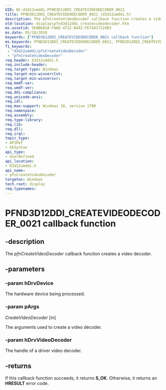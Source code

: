 ```yaml
---
UID: NC:d3d12umddi.PFND3D12DDI_CREATEVIDEODECODER_0021
title: PFND3D12DDI_CREATEVIDEODECODER_0021 (d3d12umddi.h)
description: The pfnCreateVideoDecoder callback function creates a video decoder.
old-location: display\pfnd3d12ddi_createvideodecoder.htm
ms.assetid: 5E0B6A5A-FA6E-4722-B442-FE74437224B3
ms.date: 05/10/2018
keywords: ["PFND3D12DDI_CREATEVIDEODECODER_0021 callback function"]
ms.keywords: PFND3D12DDI_CREATEVIDEODECODER_0021, PFND3D12DDI_CREATEVIDEODECODER_0021 callback, d3d12umddi/pfnCreateVideoDecoder, display.pfnd3d12ddi_createvideodecoder, pfnCreateVideoDecoder, pfnCreateVideoDecoder callback function [Display Devices]
f1_keywords:
 - "d3d12umddi/pfnCreateVideoDecoder"
 - "pfnCreateVideoDecoder"
req.header: d3d12umddi.h
req.include-header:
req.target-type: Windows
req.target-min-winverclnt:
req.target-min-winversvr:
req.kmdf-ver:
req.umdf-ver:
req.ddi-compliance:
req.unicode-ansi:
req.idl:
req.max-support: Windows 10, version 1709
req.namespace:
req.assembly:
req.type-library:
req.lib:
req.dll:
req.irql:
topic_type:
- APIRef
- kbSyntax
api_type:
- UserDefined
api_location:
- D3d12umddi.h
api_name:
- pfnCreateVideoDecoder
targetos: Windows
tech.root: display
req.typenames: 
---
```


# PFND3D12DDI_CREATEVIDEODECODER_0021 callback function


## -description


The <i>pfnCreateVideoDecoder</i> callback function creates a video decoder.


## -parameters




### -param hDrvDevice

The hardware device being processed.

### -param pArgs

*CreateVideoDecoder* [in]

The arguments used to create a video decoder.

### -param hDrvVideoDecoder

The handle of a driver video decoder.





## -returns



If this callback function succeeds, it returns **S_OK**. Otherwise, it returns an <b xmlns:loc="http://microsoft.com/wdcml/l10n">HRESULT</b> error code.



